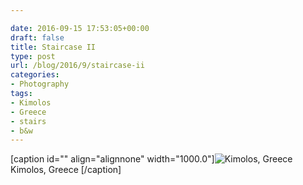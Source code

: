 ```yaml
---

date: 2016-09-15 17:53:05+00:00
draft: false
title: Staircase II
type: post
url: /blog/2016/9/staircase-ii
categories:
- Photography
tags:
- Kimolos
- Greece
- stairs
- b&w
---
```


[caption id="" align="alignnone" width="1000.0"]![ Kimolos, Greece ](/images/2016-09-15-20169staircase-ii/image-asset.jpeg)
 Kimolos, Greece [/caption]
